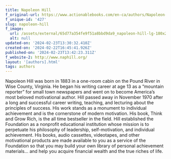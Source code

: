 ```yaml
---
title: Napoleon Hill
f_original-url: https://www.actionablebooks.com/en-ca/authors/Napoleon-Hill/
f_unique-id: '427'
slug: napoleon-hill
f_image:
  url: /assets/external/65d77a354fe9f51a8bbd9da9_napoleon-hill-lg-180x220.jpeg
  alt: null
updated-on: '2024-02-23T13:30:32.410Z'
created-on: '2024-02-22T16:45:41.926Z'
published-on: '2024-02-23T13:42:23.311Z'
f_website-2: http://www.naphill.org/
layout: '[authors].html'
tags: authors
---
```


Napoleon Hill was born in 1883 in a one-room cabin on the Pound River in Wise County, Virginia. He began his writing career at age 13 as a “mountain reporter” for small town newspapers and went on to become America’s most beloved motivational author. Hill passed away in November 1970 after a long and successful career writing, teaching, and lecturing about the principles of success. His work stands as a monument to individual achievement and is the cornerstone of modern motivation. His book, Think and Grow Rich, is the all time bestseller in the field. Hill established the Foundation as a nonprofit educational institution whose mission is to perpetuate his philosophy of leadership, self-motivation, and individual achievement. His books, audio cassettes, videotapes, and other motivational products are made available to you as a service of the Foundation so that you may build your own library of personal achievement materials… and help you acquire financial wealth and the true riches of life.
